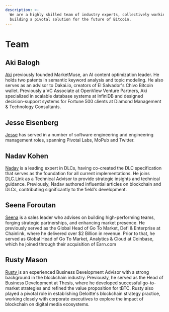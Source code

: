```yaml
---
description: >-
  We are a highly skilled team of industry experts, collectively working towards
  building a pivotal solution for the future of Bitcoin.
---
```


# Team

## **Aki Balogh**

[Aki](https://www.linkedin.com/in/akibalogh/) previously founded MarketMuse, an AI content optimization leader. He holds two patents in semantic keyword analysis and topic modeling. He also serves as an advisor to Dakai.io, creators of El Salvador's Chivo Bitcoin wallet. Previously a VC Associate at OpenView Venture Partners, Aki specialized in scalable database systems at InfiniDB and designed decision-support systems for Fortune 500 clients at Diamond Management & Technology Consultants.

## **Jesse Eisenberg**

[Jesse](https://www.linkedin.com/in/jesses16/) has served in a number of software engineering and engineering management roles, spanning Pivotal Labs, MoPub and Twitter.

## Nadav Kohen

[Nadav](https://www.dlc.link/blog/nadav-kohen-joins-dlc-link-as-technical-advisor) is a leading expert in DLCs, having co-created the DLC specification that serves as the foundation for all current implementations. He joins DLC.Link as a Technical Advisor to provide strategic insights and technical guidance. Previously, Nadav authored influential articles on blockchain and DLCs, contributing significantly to the field's development.

## Seena Foroutan

[Seena](https://www.linkedin.com/in/seenaforoutan/) is a sales leader who advises on building high-performing teams, forging strategic partnerships, and enhancing market presence. He previously served as the Global Head of Go To Market, Defi & Enterprise at Chainlink, where he delivered over $2 Billion in revenue. Prior to that, he served as Global Head of Go To Market, Analytics & Cloud at Coinbase, which he joined through their acquisition of Earn.com

## Rusty Mason

[Rusty ](https://www.linkedin.com/in/rustymason/)is an experienced Business Development Advisor with a strong background in the blockchain industry. Previously, he served as the Head of Business Development at Thesis, where he developed successful go-to-market strategies and refined the value proposition for tBTC. Rusty also played a pivotal role in establishing Deloitte's blockchain strategy practice, working closely with corporate executives to explore the impact of blockchain on digital media ecosystems.

